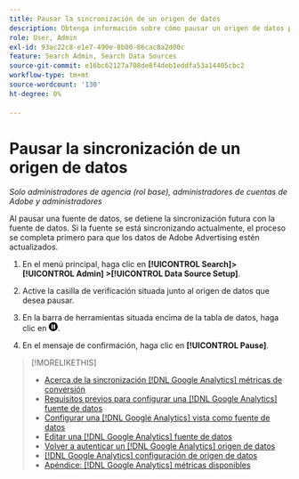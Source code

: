 ```yaml
---
title: Pausar la sincronización de un origen de datos
description: Obtenga información sobre cómo pausar un origen de datos para detener la sincronización.
role: User, Admin
exl-id: 93ac22c8-e1e7-490e-8b00-86cac8a2d00c
feature: Search Admin, Search Data Sources
source-git-commit: e16bc62127a708de8f4deb1eddfa53a14405cbc2
workflow-type: tm+mt
source-wordcount: '130'
ht-degree: 0%

---
```


# Pausar la sincronización de un origen de datos

*Solo administradores de agencia (rol base), administradores de cuentas de Adobe y administradores*

Al pausar una fuente de datos, se detiene la sincronización futura con la fuente de datos. Si la fuente se está sincronizando actualmente, el proceso se completa primero para que los datos de Adobe Advertising estén actualizados.

1. En el menú principal, haga clic en **[!UICONTROL Search]> [!UICONTROL Admin] >[!UICONTROL Data Source Setup]**.

1. Active la casilla de verificación situada junto al origen de datos que desea pausar.

1. En la barra de herramientas situada encima de la tabla de datos, haga clic en ![Pausar](/help/search-social-commerce/assets/pause.png "Pausar").

1. En el mensaje de confirmación, haga clic en **[!UICONTROL Pause]**.

>[!MORELIKETHIS]
>
>* [Acerca de la sincronización [!DNL Google Analytics] métricas de conversión](data-source-about.md)
>* [Requisitos previos para configurar una [!DNL Google Analytics] fuente de datos](data-source-prerequisites.md)
>* [Configurar una [!DNL Google Analytics] vista como fuente de datos](data-source-configure.md)
>* [Editar una [!DNL Google Analytics] fuente de datos](data-source-edit.md)
>* [Volver a autenticar un [!DNL Google Analytics] origen de datos](data-source-reauthenticate.md)
>* [[!DNL Google Analytics] configuración de origen de datos](data-source-settings.md)
>* [Apéndice:  [!DNL Google Analytics] métricas disponibles](data-source-ga-metrics.md)
